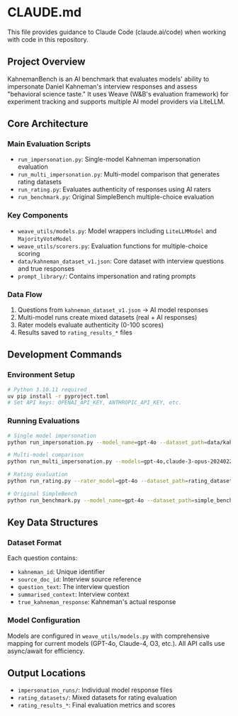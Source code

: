 # CLAUDE.md

This file provides guidance to Claude Code (claude.ai/code) when working with code in this repository.

## Project Overview

KahnemanBench is an AI benchmark that evaluates models' ability to impersonate Daniel Kahneman's interview responses and assess "behavioral science taste." It uses Weave (W&B's evaluation framework) for experiment tracking and supports multiple AI model providers via LiteLLM.

## Core Architecture

### Main Evaluation Scripts
- `run_impersonation.py`: Single-model Kahneman impersonation evaluation
- `run_multi_impersonation.py`: Multi-model comparison that generates rating datasets
- `run_rating.py`: Evaluates authenticity of responses using AI raters
- `run_benchmark.py`: Original SimpleBench multiple-choice evaluation

### Key Components
- `weave_utils/models.py`: Model wrappers including `LiteLLMModel` and `MajorityVoteModel`
- `weave_utils/scorers.py`: Evaluation functions for multiple-choice scoring
- `data/kahneman_dataset_v1.json`: Core dataset with interview questions and true responses
- `prompt_library/`: Contains impersonation and rating prompts

### Data Flow
1. Questions from `kahneman_dataset_v1.json` → AI model responses
2. Multi-model runs create mixed datasets (real + AI responses)
3. Rater models evaluate authenticity (0-100 scores)
4. Results saved to `rating_results_*` files

## Development Commands

### Environment Setup
```bash
# Python 3.10.11 required
uv pip install -r pyproject.toml
# Set API keys: OPENAI_API_KEY, ANTHROPIC_API_KEY, etc.
```

### Running Evaluations
```bash
# Single model impersonation
python run_impersonation.py --model_name=gpt-4o --dataset_path=data/kahneman_dataset_v1.json

# Multi-model comparison
python run_multi_impersonation.py --models=gpt-4o,claude-3-opus-20240229 --dataset_path=data/kahneman_dataset_v1.json

# Rating evaluation
python run_rating.py --rater_model=gpt-4o --dataset_path=rating_datasets/[dataset_file]

# Original SimpleBench
python run_benchmark.py --model_name=gpt-4o --dataset_path=simple_bench_public.json
```

## Key Data Structures

### Dataset Format
Each question contains:
- `kahneman_id`: Unique identifier
- `source_doc_id`: Interview source reference
- `question_text`: The interview question
- `summarised_context`: Interview context
- `true_kahneman_response`: Kahneman's actual response

### Model Configuration
Models are configured in `weave_utils/models.py` with comprehensive mapping for current models (GPT-4o, Claude-4, O3, etc.). All API calls use async/await for efficiency.

## Output Locations
- `impersonation_runs/`: Individual model response files
- `rating_datasets/`: Mixed datasets for rating evaluation
- `rating_results_*`: Final evaluation metrics and scores